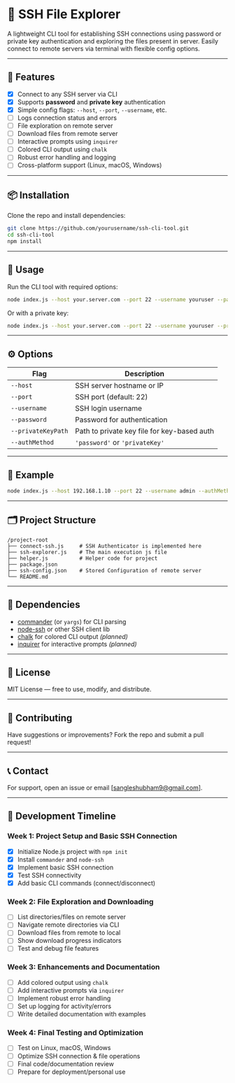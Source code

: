 # 🔐 SSH File Explorer

A lightweight CLI tool for establishing SSH connections using password or private key authentication and exploring the files present in server. Easily connect to remote servers via terminal with flexible config options.

---

## 🚀 Features

- [x] Connect to any SSH server via CLI
- [x] Supports **password** and **private key** authentication
- [x] Simple config flags: `--host`, `--port`, `--username`, etc.
- [ ] Logs connection status and errors
- [ ] File exploration on remote server
- [ ] Download files from remote server
- [ ] Interactive prompts using `inquirer`
- [ ] Colored CLI output using `chalk`
- [ ] Robust error handling and logging
- [ ] Cross-platform support (Linux, macOS, Windows)

---

## 📦 Installation

Clone the repo and install dependencies:

```bash
git clone https://github.com/yourusername/ssh-cli-tool.git
cd ssh-cli-tool
npm install
```
---

## 🧹 Usage

Run the CLI tool with required options:

```bash
node index.js --host your.server.com --port 22 --username youruser --password yourpassword --authMethod password
```

Or with a private key:

```bash
node index.js --host your.server.com --port 22 --username youruser --privateKeyPath /path/to/key --authMethod privateKey
```

---

## ⚙️ Options

| Flag               | Description                                         |
|--------------------|-----------------------------------------------------|
| `--host`           | SSH server hostname or IP                          |
| `--port`           | SSH port (default: 22)                             |
| `--username`       | SSH login username                                 |
| `--password`       | Password for authentication                        |
| `--privateKeyPath` | Path to private key file for key-based auth        |
| `--authMethod`     | `'password'` or `'privateKey'`                     |

---

## 🔧 Example

```bash
node index.js --host 192.168.1.10 --port 22 --username admin --authMethod privateKey --privateKeyPath ~/.ssh/id_ed25519
```

---

## 🗂️ Project Structure

```
/project-root
├── connect-ssh.js     # SSH Authenticator is implemented here
├── ssh-explorer.js    # The main execution js file
├── helper.js          # Helper code for project
├── package.json
├── ssh-config.json    # Stored Configuration of remote server
└── README.md
```

---

## 🤩 Dependencies

- [commander](https://www.npmjs.com/package/commander) (or `yargs`) for CLI parsing
- [node-ssh](https://www.npmjs.com/package/ssh2`) or other SSH client lib
- [chalk](https://www.npmjs.com/package/chalk) for colored CLI output *(planned)*
- [inquirer](https://www.npmjs.com/package/inquirer) for interactive prompts *(planned)*

---

## 📄 License

MIT License — free to use, modify, and distribute.

---

## 🙌 Contributing

Have suggestions or improvements? Fork the repo and submit a pull request!

---

## 📞 Contact

For support, open an issue or email [sangleshubham9@gmail.com].

---

## 📖 Development Timeline

### Week 1: Project Setup and Basic SSH Connection

- [x] Initialize Node.js project with `npm init`
- [x] Install `commander` and `node-ssh`
- [x] Implement basic SSH connection
- [x] Test SSH connectivity
- [x] Add basic CLI commands (connect/disconnect)

### Week 2: File Exploration and Downloading

- [ ] List directories/files on remote server
- [ ] Navigate remote directories via CLI
- [ ] Download files from remote to local
- [ ] Show download progress indicators
- [ ] Test and debug file features

### Week 3: Enhancements and Documentation

- [ ] Add colored output using `chalk`
- [ ] Add interactive prompts via `inquirer`
- [ ] Implement robust error handling
- [ ] Set up logging for activity/errors
- [ ] Write detailed documentation with examples

### Week 4: Final Testing and Optimization

- [ ] Test on Linux, macOS, Windows
- [ ] Optimize SSH connection & file operations
- [ ] Final code/documentation review
- [ ] Prepare for deployment/personal use
